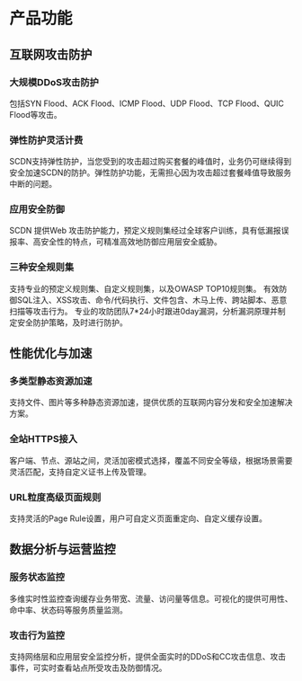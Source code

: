 # 产品功能

## 互联网攻击防护

###  大规模DDoS攻击防护

包括SYN Flood、ACK Flood、ICMP Flood、UDP Flood、TCP Flood、QUIC Flood等攻击。

###  弹性防护灵活计费

SCDN支持弹性防护，当您受到的攻击超过购买套餐的峰值时，业务仍可继续得到安全加速SCDN的防护。弹性防护功能，无需担心因为攻击超过套餐峰值导致服务中断的问题。

###  应用安全防御

SCDN 提供Web 攻击防护能力，预定义规则集经过全球客户训练，具有低漏报误报率、高安全性的特点，可精准高效地防御应用层安全威胁。

### 三种安全规则集
支持专业的预定义规则集、自定义规则集，以及OWASP TOP10规则集。
有效防御SQL注入、XSS攻击、命令/代码执行、文件包含、木马上传、跨站脚本、恶意扫描等攻击行为。
专业的攻防团队7*24小时跟进0day漏洞，分析漏洞原理并制定安全防护策略，及时进行防护。




## 性能优化与加速

### 多类型静态资源加速

支持文件、图片等多种静态资源加速，提供优质的互联网内容分发和安全加速解决方案。

### 全站HTTPS接入
客户端、节点、源站之间，灵活加密模式选择，覆盖不同安全等级，根据场景需要灵活匹配，支持自定义证书上传及管理。

### URL粒度高级页面规则

支持灵活的Page Rule设置，用户可自定义页面重定向、自定义缓存设置。


## 数据分析与运营监控

### 服务状态监控
多维实时性监控查询缓存业务带宽、流量、访问量等信息。可视化的提供可用性、命中率、状态码等服务质量监测。

### 攻击行为监控
支持网络层和应用层安全监控分析，提供全面实时的DDoS和CC攻击信息、攻击事件，可实时查看站点所受攻击及防御情况。

